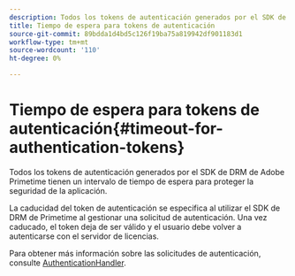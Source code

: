 ```yaml
---
description: Todos los tokens de autenticación generados por el SDK de DRM de Adobe Primetime tienen un intervalo de tiempo de espera para proteger la seguridad de la aplicación.
title: Tiempo de espera para tokens de autenticación
source-git-commit: 89bdda1d4bd5c126f19ba75a819942df901183d1
workflow-type: tm+mt
source-wordcount: '110'
ht-degree: 0%

---
```



# Tiempo de espera para tokens de autenticación{#timeout-for-authentication-tokens}

Todos los tokens de autenticación generados por el SDK de DRM de Adobe Primetime tienen un intervalo de tiempo de espera para proteger la seguridad de la aplicación.

La caducidad del token de autenticación se especifica al utilizar el SDK de DRM de Primetime al gestionar una solicitud de autenticación. Una vez caducado, el token deja de ser válido y el usuario debe volver a autenticarse con el servidor de licencias.

Para obtener más información sobre las solicitudes de autenticación, consulte [AuthenticationHandler](https://help.adobe.com/en_US/primetime/api/drm-apis/server/javadocs-flashaccess-pro/com/adobe/flashaccess/sdk/protocol/authentication/AuthenticationHandler.html).
